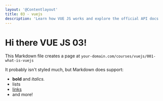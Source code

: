 ```yaml
---
layout: '@Contentlayout'
title: 03 - vuejs
description: 'Learn how VUE JS works and explore the official API docs'
---
```


# Hi there VUE JS 03!

This Markdown file creates a page at `your-domain.com/courses/vuejs/001-what-is-vuejs`

It probably isn't styled much, but Markdown does support:

- **bold** and _italics._
- lists
- [links](https://astro.build)
- and more!

